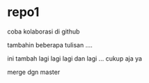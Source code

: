 # repo1
coba kolaborasi di github

tambahin beberapa tulisan ....

ini tambah lagi
lagi 
lagi
dan lagi ...
cukup aja ya

merge dgn master